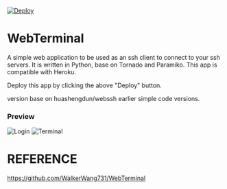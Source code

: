 [![Deploy](https://www.herokucdn.com/deploy/button.svg)](https://heroku.com/deploy?template=https://github.com/capriciousduck/SSH-Client-Heroku)


# WebTerminal
A simple web application to be used as an ssh client to connect to your ssh servers. It is written in Python, base on Tornado and Paramiko. This app is compatible with Heroku.

Deploy this app by clicking the above "Deploy" button.

version base on huashengdun/webssh earlier simple code versions.

### Preview
![Login](https://github.com/WalkerWang731/WebTerminal/raw/master/preview/login.png)
![Terminal](https://github.com/WalkerWang731/WebTerminal/raw/master/preview/terminal.png)

# REFERENCE
https://github.com/WalkerWang731/WebTerminal
